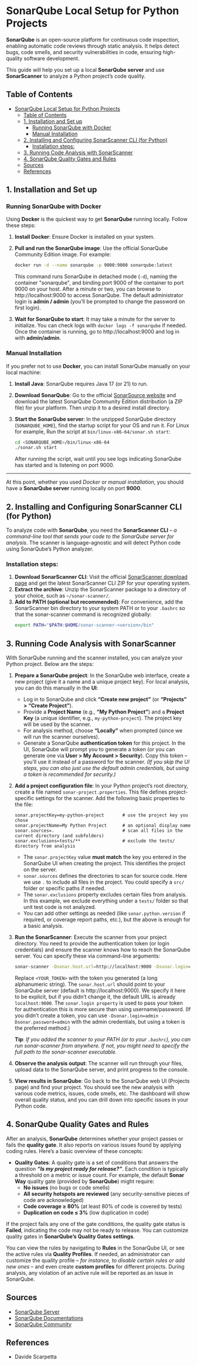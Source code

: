 # SonarQube Local Setup for Python Projects

**SonarQube** is an open-source platform for continuous code inspection, enabling automatic code reviews through static analysis. It helps detect bugs, code smells, and security vulnerabilities in code, ensuring high-quality software development.

This guide will help you set up a local **SonarQube server** and use **SonarScanner** to analyze a Python project’s code quality.

## Table of Contents

- [SonarQube Local Setup for Python Projects](#sonarqube-local-setup-for-python-projects)
  - [Table of Contents](#table-of-contents)
  - [1. Installation and Set up](#1-installation-and-set-up)
    - [Running SonarQube with Docker](#running-sonarqube-with-docker)
    - [Manual Installation](#manual-installation)
  - [2. Installing and Configuring SonarScanner CLI (for Python)](#2-installing-and-configuring-sonarscanner-cli-for-python)
    - [Installation steps:](#installation-steps)
  - [3. Running Code Analysis with SonarScanner](#3-running-code-analysis-with-sonarscanner)
  - [4. SonarQube Quality Gates and Rules](#4-sonarqube-quality-gates-and-rules)
  - [Sources](#sources)
  - [References](#references)

## 1. Installation and Set up

### Running SonarQube with Docker

Using **Docker** is the quickest way to get **SonarQube** running locally. Follow these steps:

1. **Install Docker**: Ensure Docker is installed on your system.
2. **Pull and run the SonarQube image**: Use the official SonarQube Community Edition image. For example:

   ```bash
   docker run -d --name sonarqube -p 9000:9000 sonarqube:latest
   ```

   This command runs SonarQube in detached mode (`-d`), naming the container "sonarqube", and binding port 9000 of the container to port 9000 on your host. After a minute or two, you can browse to http://localhost:9000 to access SonarQube. The default administrator login is **admin / admin** (you’ll be prompted to change the password on first login).

3. **Wait for SonarQube to start**: It may take a minute for the server to initialize. You can check logs with `docker logs -f sonarqube` if needed. Once the container is running, go to http://localhost:9000 and log in with **admin/admin**.

### Manual Installation

If you prefer not to use **Docker**, you can install SonarQube manually on your local machine:

1. **Install Java**: SonarQube requires Java 17 (or 21) to run.
2. **Download SonarQube**: Go to the official [SonarSource website](https://www.sonarsource.com/products/sonarqube/downloads/?s_campaign=SQ-EMEA-South-South-Brand&s_content=SonarQubeServer&s_term=sonarqube%20download&s_category=Paid&s_source=Paid%20Search&s_origin=Google&cq_src=google_ads&cq_cmp=21283128645&cq_con=164767820560&cq_term=sonarqube%20download&cq_med=&cq_plac=&cq_net=g&cq_pos=&cq_plt=gp&gad_source=1&gad_campaignid=21283128645&gclid=CjwKCAjwravBBhBjEiwAIr30VLqphilBIxzbNk76qu3bdIzezyeWjGG3IIMudRo_AabDMqThd1QzZRoCXHcQAvD_BwE) and download the latest SonarQube Community Edition distribution (a ZIP file) for your platform. Then unzip it to a desired install directory.
3. **Start the SonarQube server**: In the unzipped SonarQube directory (`SONARQUBE_HOME`), find the startup script for your OS and run it. For Linux for example, Run the script at `bin/linux-x86-64/sonar.sh start`:

   ```bash
   cd <SONARQUBE_HOME>/bin/linux-x86-64
   ./sonar.sh start
   ```

   After running the script, wait until you see logs indicating SonarQube has started and is listening on port 9000.

_____
At this point, whether you used *Docker* or *manual installation*, you should have a **SonarQube server** running locally on port **9000**.

## 2. Installing and Configuring SonarScanner CLI (for Python)

To analyze code with **SonarQube**, you need the **SonarScanner CLI** – *a command-line tool that sends your code to the SonarQube server for analysis*. The scanner is language-agnostic and will detect Python code using SonarQube’s Python analyzer.

### Installation steps:

1. **Download SonarScanner CLI**: Visit the official [SonarScanner download page](https://docs.sonarsource.com/sonarqube-server/latest/analyzing-source-code/scanners/sonarscanner/) and get the latest SonarScanner CLI ZIP for your operating system.
2. **Extract the archive**: Unzip the SonarScanner package to a directory of your choice, such as `~/sonar-scanner/`.
3. **Add to PATH (optional but recommended)**: For convenience, add the SonarScanner bin directory to your system PATH or to your `.bashrc` so that the sonar-scanner command is recognized globally:
   ```bash
   export PATH="$PATH:$HOME/sonar-scanner-<version>/bin"
   ```

## 3. Running Code Analysis with SonarScanner

With SonarQube running and the scanner installed, you can analyze your Python project. Below are the steps:

1. **Prepare a SonarQube project**: In the SonarQube web interface, create a new project (give it a name and a unique project key). For local analysis, you can do this manually in the **UI**:
   - Log in to SonarQube and click **“Create new project”** (or **“Projects” > “Create Project”**).
   - Provide a **Project Name** (e.g., **“My Python Project”**) and a **Project Key** (a unique identifier, e.g., `my-python-project`). The project key will be used by the scanner.
   - For analysis method, choose **“Locally”** when prompted (since we will run the scanner ourselves).
   - Generate a SonarQube **authentication token** for this project. In the UI, SonarQube will prompt you to generate a token (or you can generate one via **User > My Account > Security**). Copy this token – you’ll use it instead of a password for the scanner. _(If you skip the UI steps, you can also just use the default admin credentials, but using a token is recommended for security.)_
2. **Add a project configuration file**: In your Python project’s root directory, create a file named `sonar-project.properties`. This file defines project-specific settings for the scanner. Add the following basic properties to the file:

   ```properties
   sonar.projectKey=my-python-project       # use the project key you chose
   sonar.projectName=My Python Project      # an optional display name
   sonar.sources=.                          # scan all files in the current directory (and subfolders)
   sonar.exclusions=tests/**                # exclude the tests/ directory from analysis
   ```

   - The `sonar.projectKey` value **must match** the key you entered in the SonarQube UI when creating the project. This identifies the project on the server.
   - `sonar.sources` defines the directories to scan for source code. Here we use `.` to include all files in the project. You could specify a `src/` folder or specific paths if needed.
   - The `sonar.exclusions` property excludes certain files from analysis. In this example, we exclude everything under a `tests/` folder so that unit test code is not analyzed.
   - You can add other settings as needed (like `sonar.python.version` if required, or coverage report paths, etc.), but the above is enough for a basic analysis.

3. **Run the SonarScanner**: Execute the scanner from your project directory. You need to provide the authentication token (or login credentials) and ensure the scanner knows how to reach the SonarQube server. You can specify these via command-line arguments:

   ```bash
   sonar-scanner -Dsonar.host.url=http://localhost:9000 -Dsonar.login=<YOUR_TOKEN>
   ```

   Replace `<YOUR_TOKEN>` with the token you generated (a long alphanumeric string). The `sonar.host.url` should point to your SonarQube server (default is http://localhost:9000). We specify it here to be explicit, but if you didn’t change it, the default URL is already `localhost:9000`. The `sonar.login property` is used to pass your token for authentication this is more secure than using username/password. (If you didn’t create a token, you can use `-Dsonar.login=admin -Dsonar.password=admin` with the admin credentials, but using a token is the preferred method.)

   **Tip**: *If you added the scanner to your PATH (or to your `.bashrc`), you can run sonar-scanner from anywhere. If not, you might need to specify the full path to the sonar-scanner executable.*

4. **Observe the analysis output**: The scanner will run through your files, upload data to the SonarQube server, and print progress to the console.
5. **View results in SonarQube**: Go back to the SonarQube web UI (Projects page) and find your project. You should see the new analysis with various code metrics, issues, code smells, etc. The dashboard will show overall quality status, and you can drill down into specific issues in your Python code.

## 4. SonarQube Quality Gates and Rules

After an analysis, **SonarQube** determines whether your project passes or fails the **quality gate**. It also reports on various issues found by applying coding rules. Here’s a basic overview of these concepts:

- **Quality Gates**: A quality gate is a set of conditions that answers the question ***“Is my project ready for release?”***. Each condition is typically a threshold on a metric or issue count. For example, the default **Sonar Way** quality gate (provided by **SonarQube**) might require:
  - **No issues** (no bugs or code smells)
  - **All security hotspots are reviewed** (any security-sensitive pieces of code are acknowledged)
  - **Code coverage ≥ 80%** (at least 80% of code is covered by tests)
  - **Duplication on code ≤ 3%** (low duplication in code)

If the project fails any one of the gate conditions, the quality gate status is **Failed**, indicating the code may not be ready to release. You can customize quality gates in **SonarQube’s Quality Gates settings**.

You can view the rules by navigating to **Rules** in the SonarQube UI, or see the active rules via **Quality Profiles**. If needed, an administrator can customize the quality profile – *for instance, to disable certain rules or add new ones* – and even create **custom profiles** for different projects. During analysis, any violation of an active rule will be reported as an issue in SonarQube.

## Sources

- [SonarQube Server](https://docs.sonarsource.com/sonarqube-server/latest/?_gl=1*bwumiy*_gcl_aw*R0NMLjE3NDc2NTQ0MTEuQ2p3S0NBandyYXZCQmhCakVpd0FJcjMwVlA1UW9EVTFKUWpJRGRmaVljaGpIZ3B1M25RZnQxeUlZRDNPUE9qRWpfZFhDN01fWXB3WXF4b0NIVDRRQXZEX0J3RQ..*_gcl_au*NTUxNjYwMDIwLjE3NDc2NTEyNDI.*_up*MQ..*_gs*MQ..*_ga*NTczMDMwMDE2LjE3MzY4NzAxMzI.*_ga_9JZ0GZ5TC6*czE3NDc2NTEyNDAkbzI3JGcxJHQxNzQ3NjU0NDExJGo1NSRsMCRoMCRkQm9QRkZMN1ZtUi0ybHh4SmNwTnBNQUo1YmZDc0VZSkFzdw..&gclid=CjwKCAjwravBBhBjEiwAIr30VP5QoDU1JQjIDdfiYchjHgpu3nQft1yIYD3OPOjEj_dXC7M_YpwYqxoCHT4QAvD_BwE)
- [SonarQube Documentations](https://docs.sonarsource.com)
- [SonarQube Community](https://community.sonarsource.com)

## References 

- Davide Scarpetta
